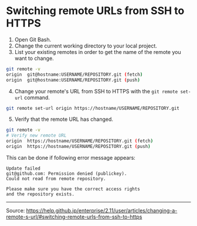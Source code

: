# Switching remote URLs from SSH to HTTPS

1. Open Git Bash.
1. Change the current working directory to your local project.
1. List your existing remotes in order to get the name of the remote you want to change.
```bash
git remote -v
origin  git@hostname:USERNAME/REPOSITORY.git (fetch)
origin  git@hostname:USERNAME/REPOSITORY.git (push)
```
4. Change your remote's URL from SSH to HTTPS with the `git remote set-url` command.
```bash
git remote set-url origin https://hostname/USERNAME/REPOSITORY.git
```
5. Verify that the remote URL has changed.
```bash
git remote -v
# Verify new remote URL
origin  https://hostname/USERNAME/REPOSITORY.git (fetch)
origin  https://hostname/USERNAME/REPOSITORY.git (push)
```

This can be done if following error message appears:
```
Update failed
git@github.com: Permission denied (publickey).
Could not read from remote repository.
			
Please make sure you have the correct access rights
and the repository exists.
```


--- 
Source: https://help.github.jp/enterprise/2.11/user/articles/changing-a-remote-s-url/#switching-remote-urls-from-ssh-to-https
